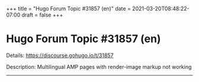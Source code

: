 +++
title = "Hugo Forum Topic #31857 (en)"
date = 2021-03-20T08:48:22-07:00
draft = false
+++
# Hugo Forum Topic #31857 (en)

Details: <https://discourse.gohugo.io/t/31857>

Description: Multilingual AMP pages with render-image markup not working

---
